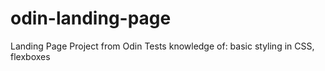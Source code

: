 # odin-landing-page
Landing Page Project from Odin
Tests knowledge of: basic styling in CSS, flexboxes
